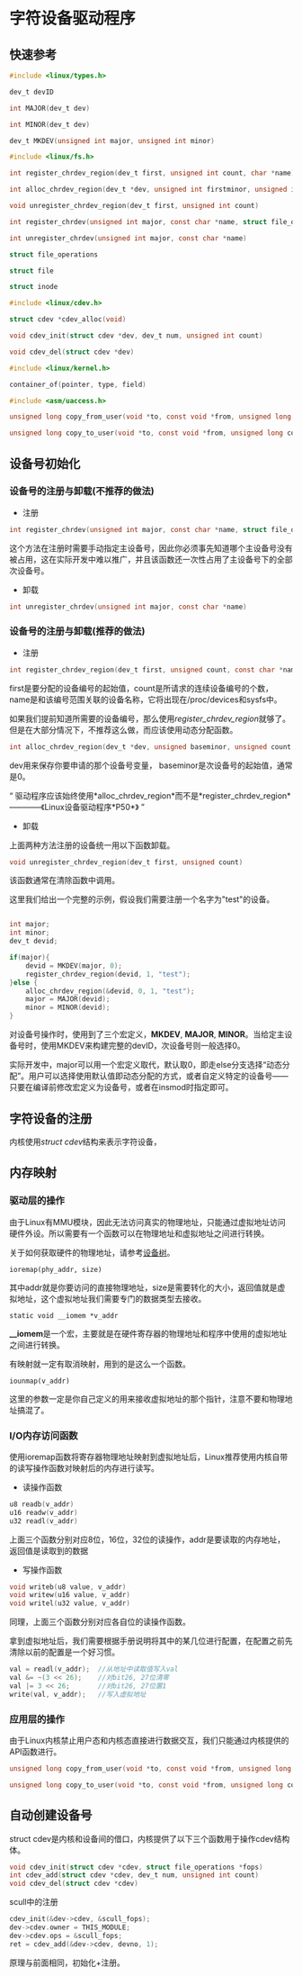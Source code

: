 # 字符设备驱动程序

## 快速参考

```C
#include <linux/types.h>

dev_t devID

int MAJOR(dev_t dev)

int MINOR(dev_t dev)

dev_t MKDEV(unsigned int major, unsigned int minor)
```

```C
#include <linux/fs.h>

int register_chrdev_region(dev_t first, unsigned int count, char *name)

int alloc_chrdev_region(dev_t *dev, unsigned int firstminor, unsigned int count, char *name)

void unregister_chrdev_region(dev_t first, unsigned int count)

int register_chrdev(unsigned int major, const char *name, struct file_operations *fops)

int unregister_chrdev(unsigned int major, const char *name)

struct file_operations

struct file

struct inode
```

```C
#include <linux/cdev.h>

struct cdev *cdev_alloc(void)

void cdev_init(struct cdev *dev, dev_t num, unsigned int count)

void cdev_del(struct cdev *dev)
```

```C
#include <linux/kernel.h>

container_of(pointer, type, field)

#include <asm/uaccess.h>

unsigned long copy_from_user(void *to, const void *from, unsigned long count)

unsigned long copy_to_user(void *to, const void *from, unsigned long count)
```

## 设备号初始化

### 设备号的注册与卸载(不推荐的做法)

- 注册
```C
int register_chrdev(unsigned int major, const char *name, struct file_operations *fops)
```

这个方法在注册时需要手动指定主设备号，因此你必须事先知道哪个主设备号没有被占用，这在实际开发中难以推广，并且该函数还一次性占用了主设备号下的全部次设备号。

- 卸载
```C
int unregister_chrdev(unsigned int major, const char *name)
```

### 设备号的注册与卸载(推荐的做法)

- 注册

```C
int register_chrdev_region(dev_t first, unsigned count, const char *name)
```

first是要分配的设备编号的起始值，count是所请求的连续设备编号的个数，name是和该编号范围关联的设备名称，它将出现在/proc/devices和sysfs中。

如果我们提前知道所需要的设备编号，那么使用*register_chrdev_region*就够了。但是在大部分情况下，不推荐这么做，而应该使用动态分配函数。

```C
int alloc_chrdev_region(dev_t *dev, unsigned baseminor, unsigned count, const char *name)
```
dev用来保存你要申请的那个设备号变量， baseminor是次设备号的起始值，通常是0。

<q>
驱动程序应该始终使用*alloc_chrdev_region*而不是*register_chrdev_region* ————《Linux设备驱动程序*P50*》
</q>

- 卸载

上面两种方法注册的设备统一用以下函数卸载。

```C
void unregister_chrdev_region(dev_t first, unsigned count)
```

该函数通常在清除函数中调用。

这里我们给出一个完整的示例，假设我们需要注册一个名字为"test"的设备。

```C

int major;
int minor;
dev_t devid;

if(major){
    devid = MKDEV(major, 0);
    register_chrdev_region(devid, 1, "test");
}else {
    alloc_chrdev_region(&devid, 0, 1, "test");
    major = MAJOR(devid);
    minor = MINOR(devid);
}

```

对设备号操作时，使用到了三个宏定义，**MKDEV**, **MAJOR**, **MINOR**。当给定主设备号时，使用MKDEV来构建完整的devID，次设备号则一般选择0。

实际开发中，major可以用一个宏定义取代，默认取0，即走else分支选择“动态分配”。用户可以选择使用默认值即动态分配的方式，或者自定义特定的设备号——只要在编译前修改宏定义为设备号，或者在insmod时指定即可。

## 字符设备的注册

内核使用*struct cdev*结构来表示字符设备，

## 内存映射

### 驱动层的操作

由于Linux有MMU模块，因此无法访问真实的物理地址，只能通过虚拟地址访问硬件外设。所以需要有一个函数可以在物理地址和虚拟地址之间进行转换。

关于如何获取硬件的物理地址，请参考[设备树](../kernel/others.md)。

    ioremap(phy_addr, size)

其中addr就是你要访问的直接物理地址，size是需要转化的大小，返回值就是虚拟地址，这个虚拟地址我们需要专门的数据类型去接收。

    static void __iomem *v_addr

**__iomem**是一个宏，主要就是在硬件寄存器的物理地址和程序中使用的虚拟地址之间进行转换。

有映射就一定有取消映射，用到的是这么一个函数。

    iounmap(v_addr)

这里的参数一定是你自己定义的用来接收虚拟地址的那个指针，注意不要和物理地址搞混了。

### I/O内存访问函数

使用ioremap函数将寄存器物理地址映射到虚拟地址后，Linux推荐使用内核自带的读写操作函数对映射后的内存进行读写。

- 读操作函数

```c
u8 readb(v_addr)
u16 readw(v_addr)
u32 readl(v_addr)
```

上面三个函数分别对应8位，16位，32位的读操作，addr是要读取的内存地址，返回值是读取到的数据

- 写操作函数

```c
void writeb(u8 value, v_addr)
void writew(u16 value, v_addr)
void writel(u32 value, v_addr)
```

同理，上面三个函数分别对应各自位的读操作函数。

拿到虚拟地址后，我们需要根据手册说明将其中的某几位进行配置，在配置之前先清除以前的配置是一个好习惯。

```C
val = readl(v_addr);  //从地址中读取值写入val
val &= ~(3 << 26);    //对bit26, 27位清零
val |= 3 << 26;       //对bit26, 27位置1
write(val, v_addr);   //写入虚拟地址
```

### 应用层的操作

由于Linux内核禁止用户态和内核态直接进行数据交互，我们只能通过内核提供的API函数进行。

```C
unsigned long copy_from_user(void *to, const void *from, unsigned long count)

unsigned long copy_to_user(void *to, const void *from, unsigned long count)
```

## 自动创建设备号

struct cdev是内核和设备间的借口，内核提供了以下三个函数用于操作cdev结构体。

```C
void cdev_init(struct cdev *cdev, struct file_operations *fops)
int cdev_add(struct cdev *cdev, dev_t num, unsigned int count)
void cdev_del(struct cdev *cdev)
```

scull中的注册

```C
cdev_init(&dev->cdev, &scull_fops);
dev->cdev.owner = THIS_MODULE;
dev->cdev.ops = &scull_fops;
ret = cdev_add(&dev->cdev, devno, 1);
```

原理与前面相同，初始化+注册。

